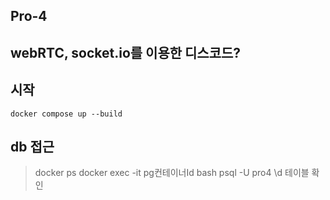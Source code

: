 ## Pro-4

## webRTC, socket.io를 이용한 디스코드?

## 시작

`docker compose up --build`

## db 접근

> docker ps
> docker exec -it pg컨테이너Id bash
> psql -U pro4
> \d 테이블 확인
